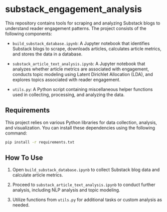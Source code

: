 # substack_engagement_analysis

This repository contains tools for scraping and analyzing Substack blogs to understand reader engagement patterns. The project consists of the following components:

- `build_substack_database.ipynb`: A Jupyter notebook that identifies Substack blogs to scrape, downloads articles, calculates article metrics, and stores the data in a database.

- `substack_article_text_analysis.ipynb`: A Jupyter notebook that analyzes whether article metrics are associated with engagement, conducts topic modeling using Latent Dirichlet Allocation (LDA), and explores topics associated with reader engagement.

- `utils.py`: A Python script containing miscellaneous helper functions used in collecting, processing, and analyzing the data.


## Requirements

This project relies on various Python libraries for data collection, analysis, and visualization. You can install these dependencies using the following command:

```bash
pip install -r requirements.txt
```

## How To Use

1. Open `build_substack_database.ipynb` to collect Substack blog data and calculate article metrics.

2. Proceed to `substack_article_text_analysis.ipynb` to conduct further analysis, including NLP analysis and topic modeling.

3. Utilize functions from `utils.py` for additional tasks or custom analysis as needed.

